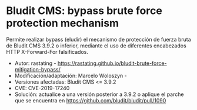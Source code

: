 # Bludit CMS: bypass brute force protection mechanism

Permite realizar bypass (eludir) el mecanismo de protección de fuerza bruta de Bludit CMS 3.9.2 o inferior, mediante el uso de diferentes encabezados HTTP X-Forward-For falsificados.

- Autor: rastating - https://rastating.github.io/bludit-brute-force-mitigation-bypass/
- Modificación/adaptación: Marcelo Woloszyn - 
- Versiones afectadas: Bludit CMS <= 3.9.2
- CVE: CVE-2019-17240
- Solución: actualice a una versión posterior a 3.9.2 o aplique el parche que se encuentra en https://github.com/bludit/bludit/pull/1090
